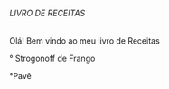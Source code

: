 ######  

###### LIVRO DE RECEITAS



Olá! Bem vindo ao meu livro de Receitas

° Strogonoff de Frango

°Pavê

